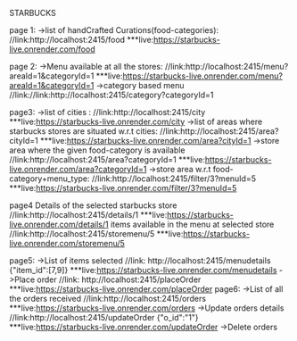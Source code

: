 STARBUCKS

page 1:
->list of handCrafted Curations(food-categories):
//link:http://localhost:2415/food
***live:https://starbucks-live.onrender.com/food

page 2:
->Menu available at all the stores:
//link:http://localhost:2415/menu?areaId=1&categoryId=1
***live:https://starbucks-live.onrender.com/menu?areaId=1&categoryId=1
->category based menu
//link://link:http://localhost:2415/category?categoryId=1

page3:
->list of cities :
//link:http://localhost:2415/city
***live:https://starbucks-live.onrender.com/city
->list of areas where starbucks stores are situated w.r.t cities:
//link:http://localhost:2415/area?cityId=1
***live:https://starbucks-live.onrender.com/area?cityId=1
->store area where the given food-category is available
//link:http://localhost:2415/area?categoryId=1
***live:https://starbucks-live.onrender.com/area?categoryId=1
->store area w.r.t food-category+menu_type:
//link:http://localhost:2415/filter/3?menuId=5
***live:https://starbucks-live.onrender.com/filter/3?menuId=5
 
page4
Details of the selected starbucks store
//link:http://localhost:2415/details/1
***live:https://starbucks-live.onrender.com/details/1
items available in the menu at selected store
//link:http://localhost:2415/storemenu/5
***live:https://starbucks-live.onrender.com/storemenu/5

page5:
->List of items selected
//link: http://localhost:2415/menudetails
{"item_id":[7,9]}
***live:https://starbucks-live.onrender.com/menudetails
->Place order
//link: http://localhost:2415/placeOrder
***live:https://starbucks-live.onrender.com/placeOrder
page6:
->List of all the orders received
//link:http://localhost:2415/orders
***live:https://starbucks-live.onrender.com/orders
->Update orders details
//link:http://localhost:2415/updateOrder
{"o_id":"1"}
***live:https://starbucks-live.onrender.com/updateOrder
->Delete orders


